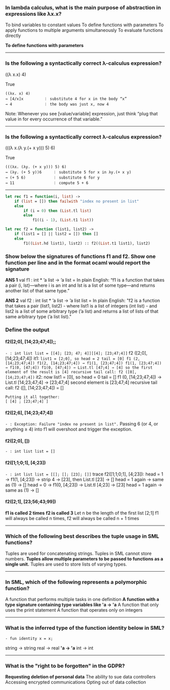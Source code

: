 ### In lambda calculus, what is the main purpose of abstraction in expressions like λx.x?

To bind variables to constant values
To define functions with parameters
To apply functions to multiple arguments simultaneously
To evaluate functions directly

**To define functions with parameters**

---

### Is the following a syntactically correct λ-calculus expression?

((λ x.x) 4)

True

```
((λx. x) 4)
→ [4/x]x         ︱ substitute 4 for x in the body “x”
→ 4              ︱ the body was just x, now 4
```
Note: Whenever you see [value/variable] expression, just think “plug that value in for every occurrence of that variable.”

---

### Is the following a syntactically correct λ-calculus expression?

(((λ x.(λ y.(+ x y))) 5) 6)

True

```
(((λx. (λy. (+ x y))) 5) 6)
→ (λy. (+ 5 y))6     ︱ substitute 5 for x in λy.(+ x y)
→ (+ 5 6)            ︱ substitute 6 for y
→ 11                 ︱ compute 5 + 6
```

---

```ocaml
let rec f1 = function(i, list) ->
	if (list = []) then failwith "index no present in list"
	else 
		if (i = 0) then (List.tl list)
		else
			f1((i - 1), (List.t1 list))

let rec f2 = function (list1, list2) ->
	if (list1 = [] || list2 = []) then []
	else 
		f1((List.hd list1), list2) :: f2((List.t1 list1), list2)
```

### Show below the signatures of functions f1 and f2. Show one function per line and in the format ocaml would report the signature

**ANS 1**
val f1 : int * ’a list -> ’a list = <fun>
	In plain English: 
		“f1 is a function that takes a pair (i, lst)—where i is an int and lst is a list of some type—and returns another list of that same type.”

**ANS 2** 
val f2 : int list * ’a list -> ’a list list = <fun>
	In plain English:
		"f2 is a function that takes a pair (list1, list2)
			- where list1 is a list of integers (int list)
			- and list2 is a list of some arbitrary type (’a list)
		and returns a list of lists of that same arbitrary type (’a list list)."

### Define the output
#### f2([2;0], [14;23;47;4]);;
`- : int list list = [[4]; [23; 47; 4]][[4]; [23;47;4]]`
	f2 ([2;0], [14;23;47;4])
	it1:
		```
		list1 = [2;0], so
		head = 2
		tail = [0]
		f1 (2, [14;23;47;4])
		f1(2, [14;23;47;4]) → f1(1, [23;47;4])
		f1(1, [23;47;4]) → f1(0, [47;4])
		f1(0, [47;4]) → List.tl [47;4] → [4]
		so the first element of the result is [4]
		recursive tail call:
		f2 ([0], [14;23;47;4])
		```
	it2:
		now list1 = [0], so
		head = 0
		tail = []
		f1 (0, [14;23;47;4]) → List.tl [14;23;47;4] → [23;47;4]
		second element is [23;47;4]
		recursive tail call:
		f2 ([], [14;23;47;4])  =  []

	Putting it all together:
	[ [4] ; [23;47;4] ]

#### f2([2;6], [14;23;47;4])
`- : Exception: Failure "index no present in list".`
	Passing 6 (or 4, or anything ≥ 4) into f1 will overshoot and trigger the exception.

#### f2([2;0], [])
`- : int list list = []`

#### f2([1;1;0;1], [4;23])
`- : int list list = [[]; []; [23]; []]`
	trace f2([1;1;0;1], [4;23]):
		head = 1 → f1(1, [4;23]) → strip 4 → [23], then List.tl [23] → []
		head = 1 again → same as (1) → []
		head = 0 → f1(0, [4;23]) → List.tl [4;23] → [23]
		head = 1 again → same as (1) → []

#### f2([2;1], [23;56;43;99])
**f1 is called 2 times**
**f2 is called 3**
Let n be the length  of the first list [2;1]
f1 will always be called n times, f2 will always be called n + 1 times

---

### Which of the following best describes the tuple usage in SML functions?

Tuples are used for concatenating strings.
Tuples in SML cannot store numbers.
**Tuples allow multiple parameters to be passed to functions as a single unit.**
Tuples are used to store lists of varying types.


---
 
### In SML, which of the following represents a polymorphic function?

A function that performs multiple tasks in one definition
**A function with a type signature containing type variables like 'a -> 'a**
A function that only uses the print statement
A function that operates only on integers

---

### What is the inferred type of the function identity below in SML?
`- fun identity x = x;`

string -> string
real -> real
**'a -> 'a**
int -> int

---

### What is the "right to be forgotten" in the GDPR?

**Requesting deletion of personal data**
The ability to sue data controllers
Accessing encrypted communications
Opting out of data collection

